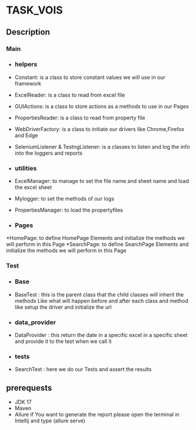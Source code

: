 # TASK_VOIS


## Description 
### Main
* ### helpers 
 * Constant: is a class to store constant values we will use in our framework
 * ExcelReader: is a class to read from excel file 
 * GUIActions: is a class to store actions as a methods to use in our Pages
 * PropertiesReader: is a class to read from property file 
 * WebDriverFactory: is a class to initiate our drivers like Chrome,Firefox and Edge
 * SeleniumListener & TestngListener: is a classes to listen and log the info into the loggers and reports
 
* ### utilities 
 * ExcelManager: to manage to set the file name and sheet name and load the excel sheet
 * Mylogger: to set the methods of our logs 
 * PropertiesManager: to load the propertyfiles

* ### Pages
 *HomePage: to define HomePage Elements and initialize the methods we will perform in this Page
 *SearchPage: to define SearchPage Elements and initialize the methods we will perform in this Page
 
 
### Test 
* ### Base
 * BaseTest : this is the parent class that the child classes will inherit the methods Like what will happen before and after each class and method like setup the driver and   initialize the url
* ### data_provider
 * DataProvider : this return the date in a specific excel in a specific sheet and provide it to the test when we call it
* ### tests
 * SearchTest : here we do our Tests and assert the results
 

## prerequests
* JDK 17
* Maven
* Allure if You want to generate the report please open the terminal in Intellij and type (allure serve)
